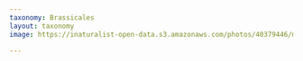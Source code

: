 ```yaml
---
taxonomy: Brassicales
layout: taxonomy
image: https://inaturalist-open-data.s3.amazonaws.com/photos/40379446/medium.jpg

---
```


